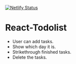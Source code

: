 [![Netlify Status](https://api.netlify.com/api/v1/badges/d46e49e5-00bb-4172-bd9d-1f3b85ae8cea/deploy-status)](https://app.netlify.com/sites/peaceful-squirrel-6d502a/deploys)
# React-Todolist 
- User can add tasks.
- Show which day it is.
- Strikethrough finished tasks.
- Delete the tasks.   

